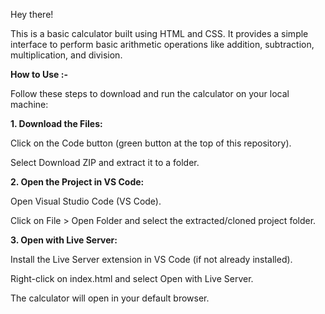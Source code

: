 Hey there!

This is a basic calculator built using HTML and CSS. It provides a simple interface to perform basic arithmetic operations like addition, subtraction, multiplication, and division.

**How to Use :-**

Follow these steps to download and run the calculator on your local machine:

**1. Download the Files:**

Click on the Code button (green button at the top of this repository).

Select Download ZIP and extract it to a folder.


**2. Open the Project in VS Code:**

Open Visual Studio Code (VS Code).

Click on File > Open Folder and select the extracted/cloned project folder.


**3. Open with Live Server:**

Install the Live Server extension in VS Code (if not already installed).

Right-click on index.html and select Open with Live Server.

The calculator will open in your default browser.
